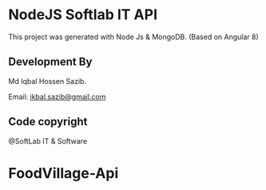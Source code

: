 # NodeJS Softlab IT API

This project was generated with Node Js & MongoDB.
(Based on Angular 8)

## Development By

Md Iqbal Hossen Sazib.

Email: ikbal.sazib@gmail.com

## Code copyright
@SoftLab IT & Software

# FoodVillage-Api
